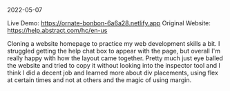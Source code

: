 2022-05-07

Live Demo: https://ornate-bonbon-6a6a28.netlify.app
Original Website: https://help.abstract.com/hc/en-us

Cloning a website homepage to practice my web development skills a bit. I struggled getting the help chat box to appear with the page, but overall I'm really happy with how the layout came together. Pretty much just eye balled the website and tried to copy it without looking into the inspector tool and I think I did a decent job and learned more about div placements, using flex at certain times and not at others and the magic of using margin.